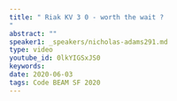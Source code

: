 ```yaml
---
title: " Riak KV 3 0 - worth the wait ?
"
abstract: ""
speaker1: _speakers/nicholas-adams291.md
type: video
youtube_id: 0lkYIGSxJS0
keywords: 
date: 2020-06-03
tags: Code BEAM SF 2020
---
```


